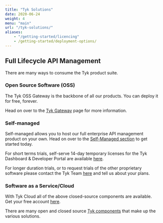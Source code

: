 ```yaml
---
title: "Tyk Solutions"
date: 2020-06-24
weight: 4
menu: "main"
url: "/tyk-solutions/"
aliases:
    - "/getting-started/licencing"
    - /getting-started/deployment-options/
---
```


## Full Lifecycle API Management

There are many ways to consume the Tyk product suite.

### Open Source Software (OSS)
The Tyk OSS Gateway is the backbone of all our products.  You can deploy it for free, forever.

Head on over to the [Tyk Gateway](/docs/tyk-oss-gateway/) page for more information.


### Self-managed 
Self-managed allows you to host our full enterprise API management product on your own.  Head on over to the [Self-Managed section](/docs/tyk-on-premises/) to get started today.

For short terms trials, self-serve 14-day temporary licenses for the Tyk Dashboard & Developer Portal are available [here](https://pages.tyk.io/en/sign-up-for-tyk-on-prem-licence).

For longer duration trials, or to request trials of the other proprietary software please contact the Tyk Team [here](https://tyk.io/price-comparison/) and tell us about your plans.
### Software as a Service/Cloud
With Tyk Cloud all of the above closed-source components are available. Get your free account [here](https://account.cloud-ara.tyk.io/signup).


There are many open and closed source [Tyk components](/docs/tyk-stack) that make up the various solutions.